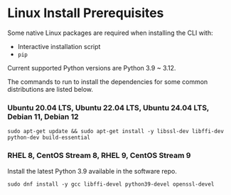 Linux Install Prerequisites
===========================

Some native Linux packages are required when installing the CLI with:

- Interactive installation script
- `pip`

Current supported Python versions are Python 3.9 ~ 3.12.

The commands to run to install the dependencies for some common distributions are listed below.

### Ubuntu 20.04 LTS, Ubuntu 22.04 LTS, Ubuntu 24.04 LTS, Debian 11, Debian 12
```
sudo apt-get update && sudo apt-get install -y libssl-dev libffi-dev python-dev build-essential
```

### RHEL 8, CentOS Stream 8, RHEL 9, CentOS Stream 9
Install the latest Python 3.9 available in the software repo.
```
sudo dnf install -y gcc libffi-devel python39-devel openssl-devel
```
